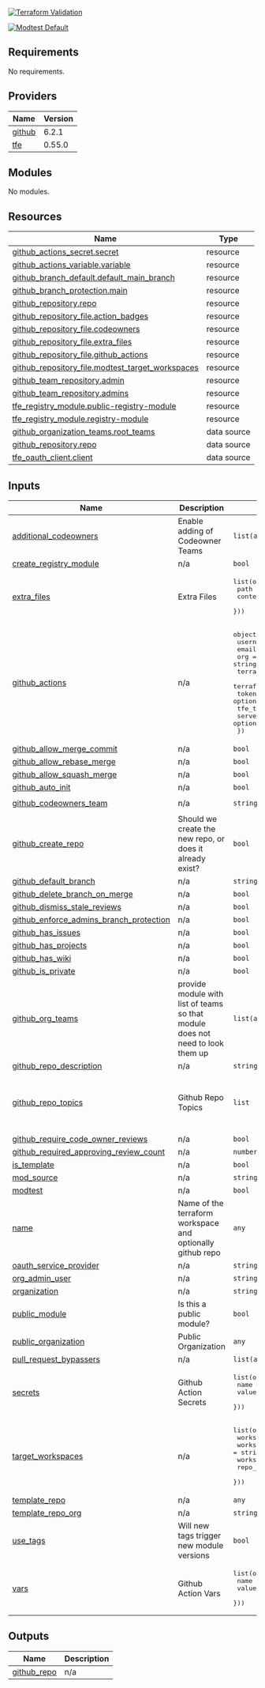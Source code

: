 
[![Terraform Validation](https://github.com/HappyPathway/terraform-tfe-module/actions/workflows/terraform.yaml/badge.svg)](https://github.com/HappyPathway/terraform-tfe-module/actions/workflows/terraform.yaml)


[![Modtest Default](https://github.com/HappyPathway/terraform-tfe-module/actions/workflows/modtest-default.yaml/badge.svg)](https://github.com/HappyPathway/terraform-tfe-module/actions/workflows/modtest-default.yaml)

<!-- BEGIN_TF_DOCS -->
## Requirements

No requirements.

## Providers

| Name | Version |
|------|---------|
| <a name="provider_github"></a> [github](#provider\_github) | 6.2.1 |
| <a name="provider_tfe"></a> [tfe](#provider\_tfe) | 0.55.0 |

## Modules

No modules.

## Resources

| Name | Type |
|------|------|
| [github_actions_secret.secret](https://registry.terraform.io/providers/hashicorp/github/latest/docs/resources/actions_secret) | resource |
| [github_actions_variable.variable](https://registry.terraform.io/providers/hashicorp/github/latest/docs/resources/actions_variable) | resource |
| [github_branch_default.default_main_branch](https://registry.terraform.io/providers/hashicorp/github/latest/docs/resources/branch_default) | resource |
| [github_branch_protection.main](https://registry.terraform.io/providers/hashicorp/github/latest/docs/resources/branch_protection) | resource |
| [github_repository.repo](https://registry.terraform.io/providers/hashicorp/github/latest/docs/resources/repository) | resource |
| [github_repository_file.action_badges](https://registry.terraform.io/providers/hashicorp/github/latest/docs/resources/repository_file) | resource |
| [github_repository_file.codeowners](https://registry.terraform.io/providers/hashicorp/github/latest/docs/resources/repository_file) | resource |
| [github_repository_file.extra_files](https://registry.terraform.io/providers/hashicorp/github/latest/docs/resources/repository_file) | resource |
| [github_repository_file.github_actions](https://registry.terraform.io/providers/hashicorp/github/latest/docs/resources/repository_file) | resource |
| [github_repository_file.modtest_target_workspaces](https://registry.terraform.io/providers/hashicorp/github/latest/docs/resources/repository_file) | resource |
| [github_team_repository.admin](https://registry.terraform.io/providers/hashicorp/github/latest/docs/resources/team_repository) | resource |
| [github_team_repository.admins](https://registry.terraform.io/providers/hashicorp/github/latest/docs/resources/team_repository) | resource |
| [tfe_registry_module.public-registry-module](https://registry.terraform.io/providers/hashicorp/tfe/latest/docs/resources/registry_module) | resource |
| [tfe_registry_module.registry-module](https://registry.terraform.io/providers/hashicorp/tfe/latest/docs/resources/registry_module) | resource |
| [github_organization_teams.root_teams](https://registry.terraform.io/providers/hashicorp/github/latest/docs/data-sources/organization_teams) | data source |
| [github_repository.repo](https://registry.terraform.io/providers/hashicorp/github/latest/docs/data-sources/repository) | data source |
| [tfe_oauth_client.client](https://registry.terraform.io/providers/hashicorp/tfe/latest/docs/data-sources/oauth_client) | data source |

## Inputs

| Name | Description | Type | Default | Required |
|------|-------------|------|---------|:--------:|
| <a name="input_additional_codeowners"></a> [additional\_codeowners](#input\_additional\_codeowners) | Enable adding of Codeowner Teams | `list(any)` | `[]` | no |
| <a name="input_create_registry_module"></a> [create\_registry\_module](#input\_create\_registry\_module) | n/a | `bool` | `true` | no |
| <a name="input_extra_files"></a> [extra\_files](#input\_extra\_files) | Extra Files | <pre>list(object({<br>    path    = string,<br>    content = string<br>  }))</pre> | `[]` | no |
| <a name="input_github_actions"></a> [github\_actions](#input\_github\_actions) | n/a | <pre>object({<br>    username          = string<br>    email             = string<br>    org               = string<br>    terraform_version = optional(string, "1.9.1")<br>    terraform_api     = optional(string, "app.terraform.io")<br>    token             = optional(string)<br>    tfe_token         = optional(string)<br>    server            = optional(string, "github.com")<br>  })</pre> | `null` | no |
| <a name="input_github_allow_merge_commit"></a> [github\_allow\_merge\_commit](#input\_github\_allow\_merge\_commit) | n/a | `bool` | `false` | no |
| <a name="input_github_allow_rebase_merge"></a> [github\_allow\_rebase\_merge](#input\_github\_allow\_rebase\_merge) | n/a | `bool` | `false` | no |
| <a name="input_github_allow_squash_merge"></a> [github\_allow\_squash\_merge](#input\_github\_allow\_squash\_merge) | n/a | `bool` | `true` | no |
| <a name="input_github_auto_init"></a> [github\_auto\_init](#input\_github\_auto\_init) | n/a | `bool` | `true` | no |
| <a name="input_github_codeowners_team"></a> [github\_codeowners\_team](#input\_github\_codeowners\_team) | n/a | `string` | `"terraform-reviewers"` | no |
| <a name="input_github_create_repo"></a> [github\_create\_repo](#input\_github\_create\_repo) | Should we create the new repo, or does it already exist? | `bool` | `true` | no |
| <a name="input_github_default_branch"></a> [github\_default\_branch](#input\_github\_default\_branch) | n/a | `string` | `"main"` | no |
| <a name="input_github_delete_branch_on_merge"></a> [github\_delete\_branch\_on\_merge](#input\_github\_delete\_branch\_on\_merge) | n/a | `bool` | `true` | no |
| <a name="input_github_dismiss_stale_reviews"></a> [github\_dismiss\_stale\_reviews](#input\_github\_dismiss\_stale\_reviews) | n/a | `bool` | `true` | no |
| <a name="input_github_enforce_admins_branch_protection"></a> [github\_enforce\_admins\_branch\_protection](#input\_github\_enforce\_admins\_branch\_protection) | n/a | `bool` | `true` | no |
| <a name="input_github_has_issues"></a> [github\_has\_issues](#input\_github\_has\_issues) | n/a | `bool` | `false` | no |
| <a name="input_github_has_projects"></a> [github\_has\_projects](#input\_github\_has\_projects) | n/a | `bool` | `true` | no |
| <a name="input_github_has_wiki"></a> [github\_has\_wiki](#input\_github\_has\_wiki) | n/a | `bool` | `true` | no |
| <a name="input_github_is_private"></a> [github\_is\_private](#input\_github\_is\_private) | n/a | `bool` | `true` | no |
| <a name="input_github_org_teams"></a> [github\_org\_teams](#input\_github\_org\_teams) | provide module with list of teams so that module does not need to look them up | `list(any)` | `null` | no |
| <a name="input_github_repo_description"></a> [github\_repo\_description](#input\_github\_repo\_description) | n/a | `string` | `"Terraform Module"` | no |
| <a name="input_github_repo_topics"></a> [github\_repo\_topics](#input\_github\_repo\_topics) | Github Repo Topics | `list` | <pre>[<br>  "terraform",<br>  "module",<br>  "terraform-managed"<br>]</pre> | no |
| <a name="input_github_require_code_owner_reviews"></a> [github\_require\_code\_owner\_reviews](#input\_github\_require\_code\_owner\_reviews) | n/a | `bool` | `true` | no |
| <a name="input_github_required_approving_review_count"></a> [github\_required\_approving\_review\_count](#input\_github\_required\_approving\_review\_count) | n/a | `number` | `1` | no |
| <a name="input_is_template"></a> [is\_template](#input\_is\_template) | n/a | `bool` | `false` | no |
| <a name="input_mod_source"></a> [mod\_source](#input\_mod\_source) | n/a | `string` | `null` | no |
| <a name="input_modtest"></a> [modtest](#input\_modtest) | n/a | `bool` | `false` | no |
| <a name="input_name"></a> [name](#input\_name) | Name of the terraform workspace and optionally github repo | `any` | n/a | yes |
| <a name="input_oauth_service_provider"></a> [oauth\_service\_provider](#input\_oauth\_service\_provider) | n/a | `string` | `"github"` | no |
| <a name="input_org_admin_user"></a> [org\_admin\_user](#input\_org\_admin\_user) | n/a | `string` | `null` | no |
| <a name="input_organization"></a> [organization](#input\_organization) | n/a | `string` | `"roknsound"` | no |
| <a name="input_public_module"></a> [public\_module](#input\_public\_module) | Is this a public module? | `bool` | `false` | no |
| <a name="input_public_organization"></a> [public\_organization](#input\_public\_organization) | Public Organization | `any` | `null` | no |
| <a name="input_pull_request_bypassers"></a> [pull\_request\_bypassers](#input\_pull\_request\_bypassers) | n/a | `list(any)` | `[]` | no |
| <a name="input_secrets"></a> [secrets](#input\_secrets) | Github Action Secrets | <pre>list(object({<br>    name  = string,<br>    value = string<br>  }))</pre> | `[]` | no |
| <a name="input_target_workspaces"></a> [target\_workspaces](#input\_target\_workspaces) | n/a | <pre>list(object({<br>    workspace_repo   = string<br>    workspace_branch = string<br>    workspace        = string<br>    repo_clone_type  = string<br>  }))</pre> | `[]` | no |
| <a name="input_template_repo"></a> [template\_repo](#input\_template\_repo) | n/a | `any` | `null` | no |
| <a name="input_template_repo_org"></a> [template\_repo\_org](#input\_template\_repo\_org) | n/a | `string` | `"HappyPathway"` | no |
| <a name="input_use_tags"></a> [use\_tags](#input\_use\_tags) | Will new tags trigger new module versions | `bool` | `true` | no |
| <a name="input_vars"></a> [vars](#input\_vars) | Github Action Vars | <pre>list(object({<br>    name  = string,<br>    value = string<br>  }))</pre> | `[]` | no |

## Outputs

| Name | Description |
|------|-------------|
| <a name="output_github_repo"></a> [github\_repo](#output\_github\_repo) | n/a |
<!-- END_TF_DOCS -->